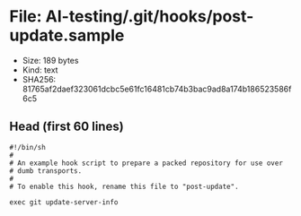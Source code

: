 # File: AI-testing/.git/hooks/post-update.sample

- Size: 189 bytes
- Kind: text
- SHA256: 81765af2daef323061dcbc5e61fc16481cb74b3bac9ad8a174b186523586f6c5

## Head (first 60 lines)

```
#!/bin/sh
#
# An example hook script to prepare a packed repository for use over
# dumb transports.
#
# To enable this hook, rename this file to "post-update".

exec git update-server-info
```


